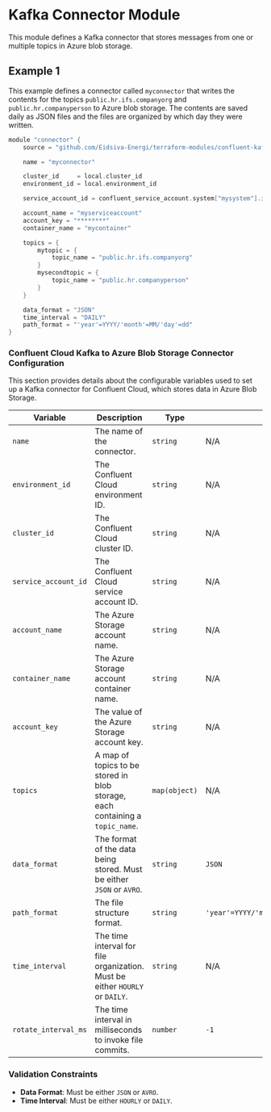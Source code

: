 # Kafka Connector Module

This module defines a Kafka connector that stores messages from one or multiple topics in Azure blob storage.

## Example 1
This example defines a connector called `myconnector` that writes the contents for the topics `public.hr.ifs.companyorg` and `public.hr.companyperson` to Azure blob storage. The contents are saved daily as JSON files and the files are organized by which day they were written.

```c
module "connector" {
    source = "github.com/Eidsiva-Energi/terraform-modules/confluent-kafka/connectors/azure-blob-sink"

    name = "myconnector"

    cluster_id     = local.cluster_id
    environment_id = local.environment_id

    service_account_id = confluent_service_account.system["mysystem"].id

    account_name = "myserviceaccount"
    account_key = "********"
    container_name = "mycontainer"

    topics = {
        mytopic = {
            topic_name = "public.hr.ifs.companyorg"
        }
        mysecondtopic = {
            topic_name = "public.hr.companyperson"
        }
    }

    data_format = "JSON"
    time_interval = "DAILY"
    path_format = "'year'=YYYY/'month'=MM/'day'=dd"
}
```

### Confluent Cloud Kafka to Azure Blob Storage Connector Configuration

This section provides details about the configurable variables used to set up a Kafka connector for Confluent Cloud, which stores data in Azure Blob Storage.

| **Variable**         | **Description**                                                               | **Type**      | **Default**                                 |
|----------------------|-------------------------------------------------------------------------------|---------------|---------------------------------------------|
| `name`               | The name of the connector.                                                    | `string`      | N/A                                         |
| `environment_id`     | The Confluent Cloud environment ID.                                           | `string`      | N/A                                         |
| `cluster_id`         | The Confluent Cloud cluster ID.                                               | `string`      | N/A                                         |
| `service_account_id` | The Confluent Cloud service account ID.                                       | `string`      | N/A                                         |
| `account_name`       | The Azure Storage account name.                                               | `string`      | N/A                                         |
| `container_name`     | The Azure Storage account container name.                                     | `string`      | N/A                                         |
| `account_key`        | The value of the Azure Storage account key.                                   | `string`      | N/A                                         |
| `topics`             | A map of topics to be stored in blob storage, each containing a `topic_name`. | `map(object)` | N/A                                         |
| `data_format`        | The format of the data being stored. Must be either `JSON` or `AVRO`.         | `string`      | `JSON`                                      |
| `path_format`        | The file structure format.                                                    | `string`      | `'year'=YYYY/'month'=MM/'day'=dd/'hour'=HH` |
| `time_interval`      | The time interval for file organization. Must be either `HOURLY` or `DAILY`.  | `string`      | N/A                                         |
| `rotate_interval_ms` | The time interval in milliseconds to invoke file commits.                     | `number`      | `-1`                                        |

### Validation Constraints
- **Data Format**: Must be either `JSON` or `AVRO`.
- **Time Interval**: Must be either `HOURLY` or `DAILY`.

